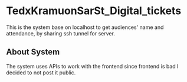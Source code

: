 # TedxKramuonSarSt_Digital_tickets
This is the system base on localhost to get audiences' name and attendance, by sharing ssh tunnel for server.

## About System
The system uses APIs to work with the frontend
since frontend is bad I decided to not post it public.

